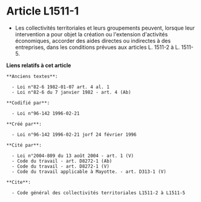 # Article L1511-1

- Les collectivités territoriales et leurs groupements peuvent, lorsque leur intervention a pour objet la création ou
l'extension d'activités économiques, accorder des aides directes ou indirectes à des entreprises, dans les conditions prévues
aux articles L. 1511-2 à L. 1511-5.

**Liens relatifs à cet article**

	**Anciens textes**:

	  - Loi n°82-6 1982-01-07 art. 4 al. 1
	  - Loi n°82-6 du 7 janvier 1982 - art. 4 (Ab)

	**Codifié par**:

	  - Loi n°96-142 1996-02-21

	**Créé par**:

	  - Loi n°96-142 1996-02-21 jorf 24 février 1996

	**Cité par**:

	  - Loi n°2004-809 du 13 août 2004 - art. 1 (V)
	  - Code du travail - art. D8272-1 (Ab)
	  - Code du travail - art. D8272-1 (V)
	  - Code du travail applicable à Mayotte. - art. D313-1 (V)

	**Cite**:

	  - Code général des collectivités territoriales L1511-2 à L1511-5
